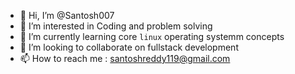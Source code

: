 - 👋 Hi, I’m @Santosh007
- 👀 I’m interested in Coding and problem solving
- 🌱 I’m currently learning core `linux` operating systemm concepts
- 💞️ I’m looking to collaborate on fullstack development
- 📫 How to reach me : santoshreddy119@gmail.com

<!---
Santosh007/Santosh007 is a ✨ special ✨ repository because its `README.md` (this file) appears on your GitHub profile.
You can click the Preview link to take a look at your changes.
--->
